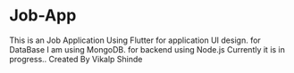 # Job-App
This is an Job Application
Using Flutter for application UI design.
for DataBase I am using MongoDB.
for backend using Node.js
Currently it is in progress..
Created By Vikalp Shinde
